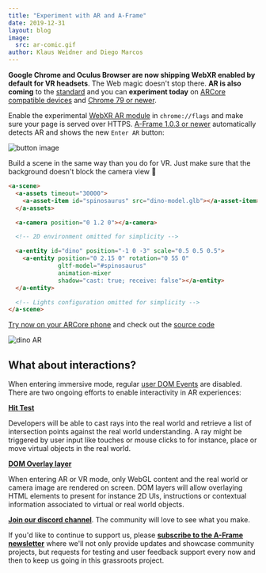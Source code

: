 ```yaml
---
title: "Experiment with AR and A-Frame"
date: 2019-12-31
layout: blog
image:
  src: ar-comic.gif
author: Klaus Weidner and Diego Marcos
---
```


**Google Chrome and Oculus Browser are now shipping WebXR enabled by default for VR headsets**. The Web magic doesn't stop there. **AR is also coming** to the [standard](https://immersive-web.github.io/webxr-ar-module/) and you can **experiment today** on [ARCore compatible devices](https://developers.google.com/ar/discover/supported-devices) and [Chrome 79 or newer](https://chromereleases.googleblog.com/2019/12/chrome-for-android-update_17.html).

Enable the experimental [WebXR AR module](https://immersive-web.github.io/webxr-ar-module/) in `chrome://flags` and make sure your page is served over HTTPS. [A-Frame 1.0.3 or newer](https://github.com/aframevr/aframe/releases) automatically detects AR and shows the new `Enter AR` button:

![button image](/images/blog/ar-vr-buttons.png)

<!-- more -->

Build a scene in the same way than you do for VR. Just make sure that the background doesn't block the camera view 🙂

```html
<a-scene>
  <a-assets timeout="30000">
    <a-asset-item id="spinosaurus" src="dino-model.glb"></a-asset-item>
  </a-assets>

  <a-camera position="0 1.2 0"></a-camera>

  <!-- 2D environment omitted for simplicity -->

  <a-entity id="dino" position="-1 0 -3" scale="0.5 0.5 0.5">
    <a-entity position="0 2.15 0" rotation="0 55 0"
              gltf-model="#spinosaurus"
              animation-mixer
              shadow="cast: true; receive: false"></a-entity>
  </a-entity>

  <!-- Lights configuration omitted for simplicity -->
</a-scene>
```

[Try now on your ARCore phone](https://xr-spinosaurus.glitch.me/) and check out the [source code](https://glitch.com/edit/#!/xr-spinosaurus?path=index.html:1:0)

![dino AR](/images/blog/dino-ar.gif)

## What about interactions?

When entering immersive mode, regular [user DOM Events](https://developer.mozilla.org/en-US/docs/Web/Events) are disabled. There are two ongoing efforts to enable interactivity in AR experiences:

**[Hit Test](https://github.com/immersive-web/hit-test)**

Developers will be able to cast rays into the real world and retrieve a list of intersection points against the real world understanding. A ray might be triggered by user input like touches or mouse clicks to for instance, place or move virtual objects in the real world.

**[DOM Overlay layer](https://github.com/immersive-web/dom-overlays/blob/master/explainer.md)**

When entering AR or VR mode, only WebGL content and the real world or camera image are rendered on screen. DOM layers will allow overlaying HTML elements to present for instance 2D UIs, instructions or contextual information associated to virtual or real world objects.

**[Join our discord channel](https://discordapp.com/invite/tGYjkYr)**. The community will love to see what you make.

If you'd like to continue to support us, please **[subscribe to the A-Frame
newsletter](https://aframe.io/subscribe/)** where we'll not only provide
updates and showcase community projects, but requests for testing and user
feedback support every now and then to keep us going in this grassroots
project.
